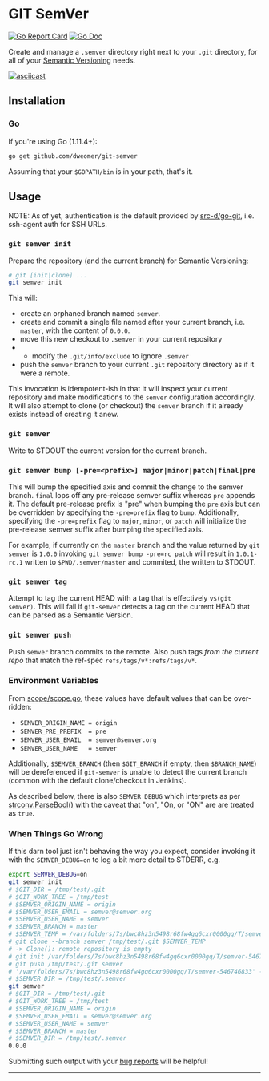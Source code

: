 
# GIT SemVer

[![Go Report Card](https://goreportcard.com/badge/github.com/dweomer/git-semver)](https://goreportcard.com/report/github.com/dweomer/git-semver)
[![Go Doc](https://godoc.org/github.com/dweomer/git-semver?status.svg)](https://godoc.org/github.com/dweomer/git-semver)

Create and manage a `.semver` directory right next to your `.git` directory, for all of your [Semantic Versioning][semver-web] needs.

[![asciicast](https://asciinema.org/a/238944.svg?autoplay=1)](https://asciinema.org/a/238944)

## Installation

### Go

If you're using Go (1.11.4+):

```bash
go get github.com/dweomer/git-semver
```

Assuming that your `$GOPATH/bin` is in your path, that's it.

## Usage

NOTE: As of yet, authentication is the default provided by [src-d/go-git](https://github.com/src-d/go-git), i.e. ssh-agent auth for SSH URLs.

### `git semver init`

Prepare the repository (and the current branch) for Semantic Versioning:

```bash
# git [init|clone] ...
git semver init
```

This will:

- create an orphaned branch named `semver`.
- create and commit a single file named after your current branch, i.e. `master`, with the content of `0.0.0`.
- move this new checkout to `.semver` in your current repository
- - modify the `.git/info/exclude` to ignore `.semver`
- push the `semver` branch to your current `.git` repository directory as if it were a remote.

This invocation is idempotent-ish in that it will inspect your current repository and make modifications to the `semver` configuration accordingly. It will also attempt to clone (or checkout) the `semver` branch if it already exists instead of creating it anew.

### `git semver`

Write to STDOUT the current version for the current branch.

### `git semver bump [-pre=<prefix>] major|minor|patch|final|pre`

This will bump the specified axis and commit the change to the semver branch. `final` lops off any pre-release semver suffix whereas `pre` appends it. The default pre-release prefix is "pre" when bumping the `pre` axis but can be overridden by specifying the `-pre=prefix` flag to `bump`. Additionally, specifying the `-pre=prefix` flag to `major`, `minor`, or `patch` will initialize the pre-release semver suffix after bumping the specified axis.

For example, if currently on the `master` branch and the value returned by `git semver` is `1.0.0` invoking `git semver bump -pre=rc patch` will result in `1.0.1-rc.1` written to `$PWD/.semver/master` and commited, the written to STDOUT.

### `git semver tag`

Attempt to tag the current HEAD with a tag that is effectively `v$(git semver)`. This will fail if `git-semver` detects a tag on the current HEAD that can be parsed as a Semantic Version.

### `git semver push`

Push `semver` branch commits to the remote. Also push tags _from the current repo_ that match the ref-spec `refs/tags/v*:refs/tags/v*`.

### Environment Variables

From [scope/scope.go](scope/scope.go), these values have default values that can be over-ridden:

- `SEMVER_ORIGIN_NAME = origin`
- `SEMVER_PRE_PREFIX  = pre`
- `SEMVER_USER_EMAIL  = semver@semver.org`
- `SEMVER_USER_NAME   = semver`

Additionally, `$SEMVER_BRANCH` (then `$GIT_BRANCH` if empty, then `$BRANCH_NAME`) will be dereferenced if `git-semver` is unable to detect the current branch (common with the default clone/checkout in Jenkins).

As described below, there is also `SEMVER_DEBUG` which interprets as per [strconv.ParseBool()](https://golang.org/pkg/strconv/#ParseBool) with the caveat that "on", "On, or "ON" are are treated as `true`.

### When Things Go Wrong

If this darn tool just isn't behaving the way you expect, consider invoking it with the `SEMVER_DEBUG=on` to log a bit more detail to STDERR, e.g.

```bash
export SEMVER_DEBUG=on
git semver init
# $GIT_DIR = /tmp/test/.git
# $GIT_WORK_TREE = /tmp/test
# $SEMVER_ORIGIN_NAME = origin
# $SEMVER_USER_EMAIL = semver@semver.org
# $SEMVER_USER_NAME = semver
# $SEMVER_BRANCH = master
# $SEMVER_TEMP = /var/folders/7s/bwc8hz3n5498r68fw4gq6cxr0000gq/T/semver-546746833
# git clone --branch semver /tmp/test/.git $SEMVER_TEMP
# -> Clone(): remote repository is empty
# git init /var/folders/7s/bwc8hz3n5498r68fw4gq6cxr0000gq/T/semver-546746833
# git push /tmp/test/.git semver
# '/var/folders/7s/bwc8hz3n5498r68fw4gq6cxr0000gq/T/semver-546746833' -> '/tmp/test/.semver'
# $SEMVER_DIR = /tmp/test/.semver
git semver
# $GIT_DIR = /tmp/test/.git
# $GIT_WORK_TREE = /tmp/test
# $SEMVER_ORIGIN_NAME = origin
# $SEMVER_USER_EMAIL = semver@semver.org
# $SEMVER_USER_NAME = semver
# $SEMVER_BRANCH = master
# $SEMVER_DIR = /tmp/test/.semver
0.0.0
```

Submitting such output with your [bug reports](https://github.com/dweomer/git-semver/issues) will be helpful!

---

[semver-web]: https://semver.org/ "Semantic Versioning"
[concourse-semver]: https://github.com/concourse/semver-resource "Concourse SemVer Resource"
